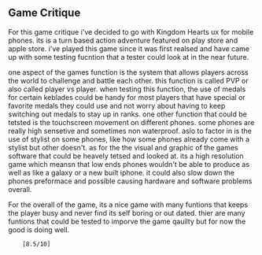 ## Game Critique
  
  For this game critique i've decided to go with Kingdom Hearts ux for mobile phones. its is a turn based action adventure featured on play store and apple store. i've played this game since it was first realsed and have came up with some testing fucntion that a tester could look at in the near future.
  
  one aspect of the games function is the system that allows players across the world to challenge and battle each other. this function is called PVP or also called player vs player. when testing this function, the use of medals for certain keblades could be handy for most players that have special or favorite medals they could use and not worry about having to keep switching out medals to stay up in ranks. one other function that could be tetsted is the touchscreen movement on different phones. some phones are really high sensetive and sometimes non waterproof. aslo to factor in is the use of stylist on some phones, like how some phones already come with a stylist but other doesn't. as for the the visual and graphic of the games software that could be heavely tetsed and looked at. its a high resolution game which meansn that low ends phones wouldn't be able to produce as well as like a galaxy or a new built iphone. it could also slow down the phones preformace and possible causing hardware and software problems overall.  

 For the overall of the game, its a nice game with many funtions that keeps the player busy and never find its self boring or out dated. thier are many funtions that could be tested to imporve the game qauilty but for now the good is doing well.

        [8.5/10]
